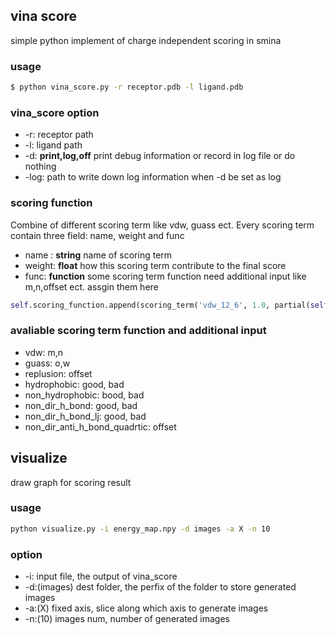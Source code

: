 ## vina score
simple python implement of charge independent scoring in smina

### usage
```bash
$ python vina_score.py -r receptor.pdb -l ligand.pdb
```

### vina_score option
- -r: receptor path
- -l: ligand path
- -d: **print,log,off** print debug information or record in log file or do nothing
- -log: path to write down log information when -d be set as log

### scoring function
Combine of different scoring term like vdw, guass ect.
Every scoring term contain three field: name, weight and func
- name : **string** name of scoring term
- weight: **float** how this scoring term contribute to the final score
- func: **function** some scoring term function need additional input like m,n,offset ect. assgin them here

```python
self.scoring_function.append(scoring_term('vdw_12_6', 1.0, partial(self.vdw, m=12, n=6)))
```

### avaliable scoring term function and additional input
- vdw: m,n
- guass: o,w
- replusion: offset
- hydrophobic: good, bad
- non_hydrophobic: bood, bad
- non_dir_h_bond: good, bad
- non_dir_h_bond_lj: good, bad
- non_dir_anti_h_bond_quadrtic: offset


## visualize
draw graph for scoring result

### usage
```bash
python visualize.py -i energy_map.npy -d images -a X -n 10
```

### option
- -i: input file, the output of vina_score
- -d:(images) dest folder, the perfix of the folder to store generated images
- -a:(X) fixed axis, slice along which axis to generate images
- -n:(10) images num, number of generated images